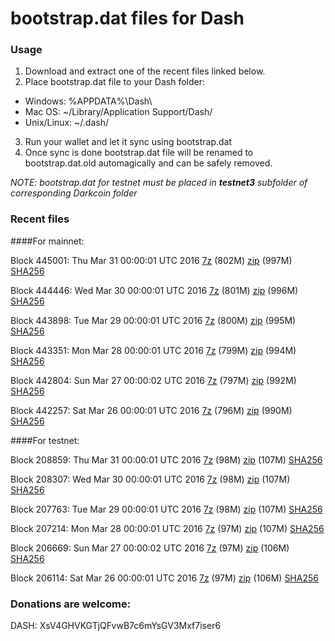 # bootstrap.dat files for Dash

### Usage

1. Download and extract one of the recent files linked below.
2. Place bootstrap.dat file to your Dash folder:
 - Windows: %APPDATA%\Dash\
 - Mac OS: ~/Library/Application Support/Dash/
 - Unix/Linux: ~/.dash/
3. Run your wallet and let it sync using bootstrap.dat
4. Once sync is done bootstrap.dat file will be renamed to bootstrap.dat.old automagically and can be safely removed.

_NOTE: bootstrap.dat for testnet must be placed in **testnet3** subfolder of corresponding Darkcoin folder_

### Recent files

####For mainnet:

Block 445001: Thu Mar 31 00:00:01 UTC 2016 [7z](https://transfer.sh/JuLCw/bootstrap.dat.20160331.7z) (802M) [zip](https://transfer.sh/AVbzl/bootstrap.dat.20160331.zip) (997M) [SHA256](https://transfer.sh/c8wCo/sha256.txt)

Block 444446: Wed Mar 30 00:00:01 UTC 2016 [7z](https://transfer.sh/tCkiv/bootstrap.dat.20160330.7z) (801M) [zip](https://transfer.sh/OaAGZ/bootstrap.dat.20160330.zip) (996M) [SHA256](https://transfer.sh/4oFdP/sha256.txt)

Block 443898: Tue Mar 29 00:00:01 UTC 2016 [7z](https://transfer.sh/yYtt7/bootstrap.dat.20160329.7z) (800M) [zip](https://transfer.sh/WrQRr/bootstrap.dat.20160329.zip) (995M) [SHA256](https://transfer.sh/Gt2eD/sha256.txt)

Block 443351: Mon Mar 28 00:00:01 UTC 2016 [7z](https://transfer.sh/URnGV/bootstrap.dat.20160328.7z) (799M) [zip](https://transfer.sh/sAozr/bootstrap.dat.20160328.zip) (994M) [SHA256](https://transfer.sh/fIQWL/sha256.txt)

Block 442804: Sun Mar 27 00:00:02 UTC 2016 [7z](https://transfer.sh/GYHYX/bootstrap.dat.20160327.7z) (797M) [zip](https://transfer.sh/TNeRT/bootstrap.dat.20160327.zip) (992M) [SHA256](https://transfer.sh/qm7ad/sha256.txt)

Block 442257: Sat Mar 26 00:00:01 UTC 2016 [7z](https://transfer.sh/9gg4h/bootstrap.dat.20160326.7z) (796M) [zip](https://transfer.sh/R0PBV/bootstrap.dat.20160326.zip) (990M) [SHA256](https://transfer.sh/aeuLd/sha256.txt)

####For testnet:

Block 208859: Thu Mar 31 00:00:01 UTC 2016 [7z](https://transfer.sh/15WZYw/bootstrap.dat.20160331.7z) (98M) [zip](https://transfer.sh/wuxE6/bootstrap.dat.20160331.zip) (107M) [SHA256](https://transfer.sh/10jMW1/sha256.txt)

Block 208307: Wed Mar 30 00:00:01 UTC 2016 [7z](https://transfer.sh/bN2xf/bootstrap.dat.20160330.7z) (98M) [zip](https://transfer.sh/yioUD/bootstrap.dat.20160330.zip) (107M) [SHA256](https://transfer.sh/10VvwY/sha256.txt)

Block 207763: Tue Mar 29 00:00:01 UTC 2016 [7z](https://transfer.sh/CUazd/bootstrap.dat.20160329.7z) (98M) [zip](https://transfer.sh/yJ9GY/bootstrap.dat.20160329.zip) (107M) [SHA256](https://transfer.sh/90Psb/sha256.txt)

Block 207214: Mon Mar 28 00:00:01 UTC 2016 [7z](https://transfer.sh/nGeu4/bootstrap.dat.20160328.7z) (97M) [zip](https://transfer.sh/fs4MB/bootstrap.dat.20160328.zip) (107M) [SHA256](https://transfer.sh/14NFUN/sha256.txt)

Block 206669: Sun Mar 27 00:00:02 UTC 2016 [7z](https://transfer.sh/lgYUb/bootstrap.dat.20160327.7z) (97M) [zip](https://transfer.sh/10iWqK/bootstrap.dat.20160327.zip) (106M) [SHA256](https://transfer.sh/14Hqvr/sha256.txt)

Block 206114: Sat Mar 26 00:00:01 UTC 2016 [7z](https://transfer.sh/PzTNv/bootstrap.dat.20160326.7z) (97M) [zip](https://transfer.sh/YqfMX/bootstrap.dat.20160326.zip) (106M) [SHA256](https://transfer.sh/Q2Py4/sha256.txt)

### Donations are welcome:

DASH: XsV4GHVKGTjQFvwB7c6mYsGV3Mxf7iser6
